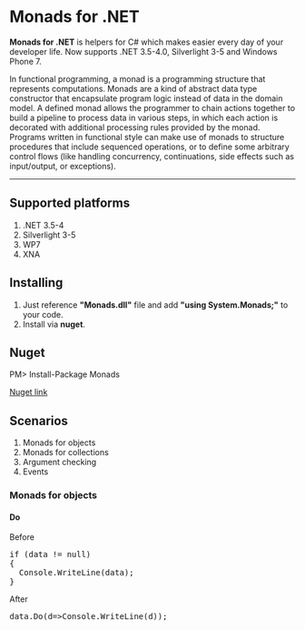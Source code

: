 Monads for .NET
===============

**Monads for .NET** is helpers for C# which makes easier every day of your developer life. Now supports .NET 3.5-4.0, Silverlight 3-5 and Windows Phone 7.

In functional programming, a monad is a programming structure that represents computations. Monads are a kind of abstract data type constructor that encapsulate program logic instead of data in the domain model. A defined monad allows the programmer to chain actions together to build a pipeline to process data in various steps, in which each action is decorated with additional processing rules provided by the monad. Programs written in functional style can make use of monads to structure procedures that include sequenced operations, or to define some arbitrary control flows (like handling concurrency, continuations, side effects such as input/output, or exceptions).

***

Supported platforms
-------------------
1. .NET 3.5-4
2. Silverlight 3-5
3. WP7
4. XNA

Installing
----------
1. Just reference **"Monads.dll"** file and add **"using System.Monads;"** to your code.
2. Install via **nuget**.

Nuget
-----
PM> Install-Package Monads

[Nuget link](http://nuget.org/packages/Monads)

Scenarios
----------
1. Monads for objects
2. Monads for collections 
3. Argument checking 
4. Events 

### Monads for objects

#### Do
Before
<pre>if (data != null)
{
  Console.WriteLine(data);
}</pre>

After
<pre>data.Do(d=>Console.WriteLine(d));</pre>